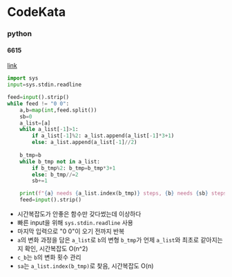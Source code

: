 # CodeKata
### python
#### 6615
[link](https://www.acmicpc.net/problem/6615)

```python
import sys
input=sys.stdin.readline

feed=input().strip()
while feed != "0 0":
    a,b=map(int,feed.split())
    sb=0
    a_list=[a]
    while a_list[-1]>1:
        if a_list[-1]%2: a_list.append(a_list[-1]*3+1)
        else: a_list.append(a_list[-1]//2)
    
    b_tmp=b
    while b_tmp not in a_list:
        if b_tmp%2: b_tmp=b_tmp*3+1
        else: b_tmp//=2
        sb+=1

    print(f"{a} needs {a_list.index(b_tmp)} steps, {b} needs {sb} steps, they meet at {b_tmp}")
    feed=input().strip()
```
- 시간복잡도가 안좋은 함수만 갖다썼는데 이상하다
- 빠른 input을 위해 `sys.stdin.readline` 사용
- 마지막 입력으로 "0 0"이 오기 전까지 반복
- `a`의 변화 과정을 담은 `a_list`로 `b`의 변형 `b_tmp`가 언제 `a_list`와 최초로 같아지는지 확인, 시간복잡도 O(n^2)
- `c_b`는 `b`의 변화 횟수 관리
- `sa`는 `a_list.index(b_tmp)`로 찾음, 시간복잡도 O(n)
